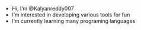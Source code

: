 -  Hi, I’m @Kalyanreddy007
-  I’m interested in developing various tools for fun
- I’m currently learning many programing languages


<!---
Kalyanreddy007/Kalyanreddy007 is a ✨ special ✨ repository because its `README.md` (this file) appears on your GitHub profile.
You can click the Preview link to take a look at your changes.
--->
